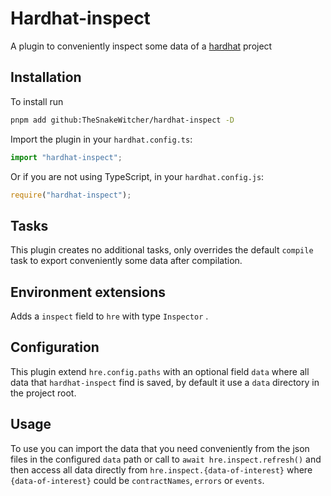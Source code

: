 # Hardhat-inspect


A plugin to conveniently inspect some data of a [hardhat](https://hardhat.org)  project 


## Installation


To install run

```bash
pnpm add github:TheSnakeWitcher/hardhat-inspect -D
```

Import the plugin in your `hardhat.config.ts`:

```ts
import "hardhat-inspect";
```

Or if you are not using TypeScript, in your `hardhat.config.js`:

```js
require("hardhat-inspect");
```


## Tasks


This plugin creates no additional tasks, only overrides the default `compile` task to export
conveniently some data after compilation.


## Environment extensions


Adds a `inspect` field to `hre` with type `Inspector` .


## Configuration


This plugin extend `hre.config.paths` with an optional field `data` where all data that `hardhat-inspect` find 
is saved, by default it use a `data` directory in the project root.


## Usage


To use you can import the data that you need conveniently from the json files in the configured `data` path
or call to `await hre.inspect.refresh()` and then access all data directly from `hre.inspect.{data-of-interest}`
where `{data-of-interest}` could be `contractNames`, `errors` or `events`.
